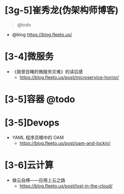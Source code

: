 # [3g-5]崔秀龙(伪架构师博客)

> @todo

- @blog https://blog.fleeto.us/

# [3-4]微服务

- 《我曾目睹的微服务灾难》的读后感
  - https://blog.fleeto.us/post/microservice-horror/

# [3-5]容器 @todo

# [3-5]Devops

- YAML 程序员眼中的 OAM
  - https://blog.fleeto.us/post/oam-and-lockin/

# [3-6]云计算

- 做云自缚——应用上云之路
  - https://blog.fleeto.us/post/lost-in-the-cloud/